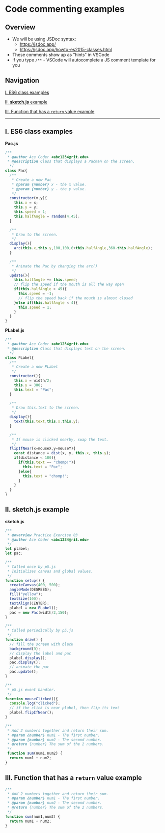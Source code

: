 # Code commenting examples

## Overview

- We will be using JSDoc syntax:
  - https://jsdoc.app/
  - https://jsdoc.app/howto-es2015-classes.html
- These comments show up as "hints" in VSCode
- If you type `/**` - VSCode will autocomplete a JS comment template for you

## Navigation

[I. ES6 class examples](#class)

[II. **sketch.js** example](#sketch)

[III. Function that has a `return` value example](#function)

<a id="class"></a>

<hr>

## I. ES6 class examples

**Pac.js**
```js
/**
 * @author Ace Coder <abc1234@rit.edu>
 * @description Class that displays a Pacman on the screen.
  */
class Pac{
  /**
   * Create a new Pac
   * @param {number} x - the x value.
   * @param {number} y - the y value.
   */
  constructor(x,y){
    this.x = x;
    this.y = y;
    this.speed = 1;
    this.halfAngle = random(4,45);
  }

  /**
   * Draw to the screen.
   */
  display(){
    arc(this.x,this.y,100,100,0+this.halfAngle,360-this.halfAngle);
  }

  /**
   * Animate the Pac by changing the arc()
   */
  update(){
    this.halfAngle += this.speed;
    // flip the speed if the mouth is all the way open
    if(this.halfAngle > 45){
      this.speed = -1;
      // flip the speed back if the mouth is almost closed
    }else if(this.halfAngle < 4){
      this.speed = 1;
    }
  }
}
```

**PLabel.js**
```js
/**
 * @author Ace Coder <abc1234@rit.edu>
 * @description Class that displays text on the screen.
  */
class PLabel{
  /**
   * Create a new PLabel
   */
  constructor(){
    this.x = width/2;
    this.y = 300;
    this.text = "Pac";
  }

  /**
   * Draw this.text to the screen.
   */
  display(){
    text(this.text,this.x,this.y);
  }

  /**
   * If mouse is clicked nearby, swap the text.
   */
  flipIfNear(x=mouseX,y=mouseY){
    const distance = dist(x, y, this.x, this.y);
    if(distance < 100){
      if(this.text == "chomp!"){
        this.text = "Pac";
      }else{
        this.text = "chomp!";
      }
    }
  }
}
```

<a id="sketch"></a>

## II. **sketch.js** example

**sketch.js**

```js
/**
 * @overview Practice Exercise 03
 * @author Ace Coder <abc1234@rit.edu>
 */
let plabel;
let pac;

/**
 * Called once by p5.js
 * Initializes canvas and global values.
 */
function setup() {
  createCanvas(400, 500);
  angleMode(DEGREES);
  fill("yellow");
  textSize(100);
  textAlign(CENTER);
  plabel = new PLabel();
  pac = new Pac(width/2,150);
}

/**
 * Called periodically by p5.js
 */
function draw() {
  // fill the screen with black
  background(0);
  // display the label and pac
  plabel.display();
  pac.display();
  // animate the pac
  pac.update();
}

/**
 * p5.js event handler.
 */
function mouseClicked(){
  console.log("clicked");
  // if the click is near plabel, then flip its text
  plabel.flipIfNear();
}

/**
 * Add 2 numbers together and return their sum.
 * @param {number} num1 - The first number.
 * @param {number} num2 - The second number.
 * @return {number} The sum of the 2 numbers.
 */
 function sum(num1,num2) {
  return num1 + num2;
}
```

<a id="function"></a>

## III. Function that has a `return` value example

```js
/**
 * Add 2 numbers together and return their sum.
 * @param {number} num1 - The first number.
 * @param {number} num2 - The second number.
 * @return {number} The sum of the 2 numbers.
 */
function sum(num1,num2) {
  return num1 + num2;
}
```
